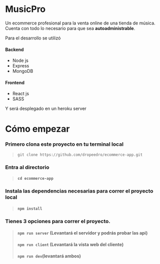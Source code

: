 # MusicPro

Un ecommerce profesional para la venta online de una tienda de música. Cuenta con todo lo necesario para que sea **autoadministrable**. 

Para el desarrollo se utilizó
#### Backend	 
- Node js
- Express
- MongoDB
#### Frontend
- React js
- SASS

Y será desplegado en un heroku server
# Cómo empezar
### Primero clona este proyecto en tu terminal local
>```git clone https://github.com/dropeedro/ecommerce-app.git```
### Entra al directorio
> #### ```cd ecommerce-app```
### Instala las dependencias necesarias para correr el proyecto local
> #### ``npm install``
### Tienes 3 opciones para correr el proyecto.
> #### ``npm run server`` (Levantará el servidor y podrás probar las api)
> #### ``npm run client`` (Levantará la vista web del cliente)
> #### ``npm run dev``(levantará ambos)